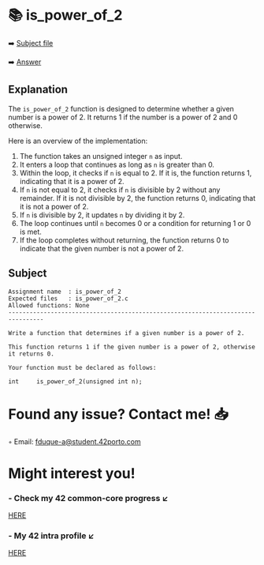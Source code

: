 # :books: is_power_of_2
:arrow_right: [Subject file](./subject.en.txt)

:arrow_right: [Answer](./is_power_of_2.c)

## Explanation

The `is_power_of_2` function is designed to determine whether a given number is a power of 2. It returns 1 if the number is a power of 2 and 0 otherwise.

Here is an overview of the implementation:

1. The function takes an unsigned integer `n` as input.
2. It enters a loop that continues as long as `n` is greater than 0.
3. Within the loop, it checks if `n` is equal to 2. If it is, the function returns 1, indicating that it is a power of 2.
4. If `n` is not equal to 2, it checks if `n` is divisible by 2 without any remainder. If it is not divisible by 2, the function returns 0, indicating that it is not a power of 2.
5. If `n` is divisible by 2, it updates `n` by dividing it by 2.
6. The loop continues until `n` becomes 0 or a condition for returning 1 or 0 is met.
7. If the loop completes without returning, the function returns 0 to indicate that the given number is not a power of 2.

## Subject

```
Assignment name  : is_power_of_2
Expected files   : is_power_of_2.c
Allowed functions: None
--------------------------------------------------------------------------------

Write a function that determines if a given number is a power of 2.

This function returns 1 if the given number is a power of 2, otherwise it returns 0.

Your function must be declared as follows:

int	    is_power_of_2(unsigned int n);

```

# Found any issue? Contact me! 📥

◦ Email: fduque-a@student.42porto.com

# Might interest you!

### - Check my 42 common-core progress ↙️

[HERE](https://github.com/fduquea/42cursus)

### - My 42 intra profile ↙️
[HERE](https://profile.intra.42.fr/users/fduque-a)